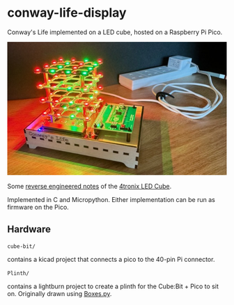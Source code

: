 # conway-life-display

Conway's Life implemented on a LED cube, hosted on a Raspberry Pi Pico.

![An LED cube, with a Pico based daughterboard. Displaying red and green illuminated leds.](docs/conway-life-display.jpeg)

Some [reverse engineered notes](docs/cube-bit.md) of the [4tronix LED Cube](https://shop.4tronix.co.uk/products/cubebit).

Implemented in C and Micropython. Either implementation can be run as firmware on the Pico.

## Hardware

`cube-bit/`

contains a kicad project that connects a pico to the 40-pin Pi connector.

`Plinth/`

contains a lightburn project to create a plinth for the Cube:Bit + Pico to sit on. Originally drawn using [Boxes.py](https://boxes.hackerspace-bamberg.de/?language=en). 
